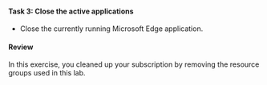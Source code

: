 #### Task 3: Close the active applications

-   Close the currently running Microsoft Edge application.

#### Review

In this exercise, you cleaned up your subscription by removing the resource groups used in this lab.
